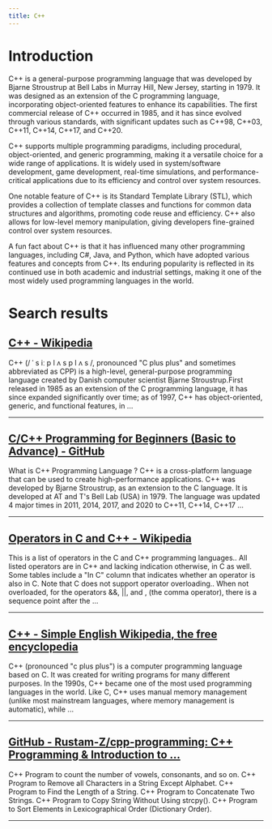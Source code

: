```yaml
---
title: C++
---
```


# Introduction
C++ is a general-purpose programming language that was developed by Bjarne Stroustrup at Bell Labs in Murray Hill, New Jersey, starting in 1979. It was designed as an extension of the C programming language, incorporating object-oriented features to enhance its capabilities. The first commercial release of C++ occurred in 1985, and it has since evolved through various standards, with significant updates such as C++98, C++03, C++11, C++14, C++17, and C++20.

C++ supports multiple programming paradigms, including procedural, object-oriented, and generic programming, making it a versatile choice for a wide range of applications. It is widely used in system/software development, game development, real-time simulations, and performance-critical applications due to its efficiency and control over system resources.

One notable feature of C++ is its Standard Template Library (STL), which provides a collection of template classes and functions for common data structures and algorithms, promoting code reuse and efficiency. C++ also allows for low-level memory manipulation, giving developers fine-grained control over system resources.

A fun fact about C++ is that it has influenced many other programming languages, including C#, Java, and Python, which have adopted various features and concepts from C++. Its enduring popularity is reflected in its continued use in both academic and industrial settings, making it one of the most widely used programming languages in the world.

# Search results


## [C++ - Wikipedia](https://en.wikipedia.org/wiki/C++)

C++ (/ ˈ s iː p l ʌ s p l ʌ s /, pronounced "C plus plus" and sometimes abbreviated as CPP) is a high-level, general-purpose programming language created by Danish computer scientist Bjarne Stroustrup.First released in 1985 as an extension of the C programming language, it has since expanded significantly over time; as of 1997, C++ has object-oriented, generic, and functional features, in ...

---

## [C/C++ Programming for Beginners (Basic to Advance) - GitHub](https://github.com/The-Young-Programmer/C-CPP-Programming)

What is C++ Programming Language ? C++ is a cross-platform language that can be used to create high-performance applications. C++ was developed by Bjarne Stroustrup, as an extension to the C language. It is developed at AT and T's Bell Lab (USA) in 1979. The language was updated 4 major times in 2011, 2014, 2017, and 2020 to C++11, C++14, C++17 ...

---

## [Operators in C and C++ - Wikipedia](https://en.wikipedia.org/wiki/Operators_in_C_and_C++)

This is a list of operators in the C and C++ programming languages.. All listed operators are in C++ and lacking indication otherwise, in C as well. Some tables include a "In C" column that indicates whether an operator is also in C. Note that C does not support operator overloading.. When not overloaded, for the operators &&, ||, and , (the comma operator), there is a sequence point after the ...

---

## [C++ - Simple English Wikipedia, the free encyclopedia](https://simple.wikipedia.org/wiki/C++)

C++ (pronounced "c plus plus") is a computer programming language based on C. It was created for writing programs for many different purposes. In the 1990s, C++ became one of the most used programming languages in the world. Like C, C++ uses manual memory management (unlike most mainstream languages, where memory management is automatic), while ...

---

## [GitHub - Rustam-Z/cpp-programming: C++ Programming & Introduction to ...](https://github.com/Rustam-Z/cpp-programming)

C++ Program to count the number of vowels, consonants, and so on. C++ Program to Remove all Characters in a String Except Alphabet. C++ Program to Find the Length of a String. C++ Program to Concatenate Two Strings. C++ Program to Copy String Without Using strcpy(). C++ Program to Sort Elements in Lexicographical Order (Dictionary Order).

---

